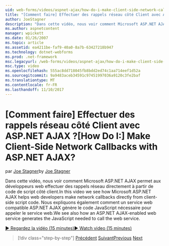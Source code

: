 ```yaml
---
uid: web-forms/videos/aspnet-ajax/how-do-i-make-client-side-network-callbacks-with-aspnet-ajax
title: "[Comment faire] Effectuer des rappels réseau côté Client avec ASP.NET AJAX ? | Microsoft Docs"
author: JoeStagner
description: "Dans cette vidéo, nous voir comment Microsoft ASP.NET AJAX permet aux développeurs web effectuer des rappels réseau directement à partir de code de script côté client. Nous voir aussi comment ASP.NET..."
ms.author: aspnetcontent
manager: wpickett
ms.date: 01/26/2007
ms.topic: article
ms.assetid: ea4211be-faf9-40a0-8a7b-63427218b947
ms.technology: dotnet-webforms
ms.prod: .net-framework
msc.legacyurl: /web-forms/videos/aspnet-ajax/how-do-i-make-client-side-network-callbacks-with-aspnet-ajax
msc.type: video
ms.openlocfilehash: 555ac8dd718045fb8bdd2ed74c1aa714eef1d52a
ms.sourcegitcommit: 9a9483aceb34591c97451997036a9120c3fe2baf
ms.translationtype: MT
ms.contentlocale: fr-FR
ms.lasthandoff: 11/10/2017
---
```

<a name="how-do-i-make-client-side-network-callbacks-with-aspnet-ajax"></a><span data-ttu-id="6852c-105">[Comment faire] Effectuer des rappels réseau côté Client avec ASP.NET AJAX ?</span><span class="sxs-lookup"><span data-stu-id="6852c-105">[How Do I:] Make Client-Side Network Callbacks with ASP.NET AJAX?</span></span>
====================
<span data-ttu-id="6852c-106">par [Joe Stagner](https://github.com/JoeStagner)</span><span class="sxs-lookup"><span data-stu-id="6852c-106">by [Joe Stagner](https://github.com/JoeStagner)</span></span>

<span data-ttu-id="6852c-107">Dans cette vidéo, nous voir comment Microsoft ASP.NET AJAX permet aux développeurs web effectuer des rappels réseau directement à partir de code de script côté client.</span><span class="sxs-lookup"><span data-stu-id="6852c-107">In this video we see how Microsoft ASP.NET AJAX helps web developers make network callbacks directly from client-side script code.</span></span> <span data-ttu-id="6852c-108">Nous expliquons également comment un service web compatible ASP.NET AJAX génère le code JavaScript nécessaire pour appeler le service web.</span><span class="sxs-lookup"><span data-stu-id="6852c-108">We see also how an ASP.NET AJAX-enabled web service generates the JavaScript needed to call the web service.</span></span>

[<span data-ttu-id="6852c-109">&#9654; Regardez la vidéo (15 minutes)</span><span class="sxs-lookup"><span data-stu-id="6852c-109">&#9654; Watch video (15 minutes)</span></span>](https://channel9.msdn.com/Blogs/ASP-NET-Site-Videos/how-do-i-make-client-side-network-callbacks-with-aspnet-ajax)

>[!div class="step-by-step"]
<span data-ttu-id="6852c-110">[Précédent](how-do-i-implement-dynamic-partial-page-updates-with-aspnet-ajax.md)
[Suivant](how-do-i-add-aspnet-ajax-features-to-an-existing-web-application.md)</span><span class="sxs-lookup"><span data-stu-id="6852c-110">[Previous](how-do-i-implement-dynamic-partial-page-updates-with-aspnet-ajax.md)
[Next](how-do-i-add-aspnet-ajax-features-to-an-existing-web-application.md)</span></span>
